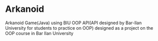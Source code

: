 # Arkanoid
Arkanoid Game(Java) using BIU OOP API(API designed by Bar-Ilan University for students to practice on OOP) designed as a project on the OOP course in Bar Ilan University
